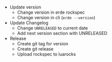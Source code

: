 - Update version
  - Change version in erde rockspec
  - Change version in cli (`erde --version`)
- Update Changelog
  - Change `UNRELEASED` to current date
  - Add next version section with UNRELEASED
- Release
  - Create git tag for version
  - Create git release
  - Upload rockspec to luarocks
